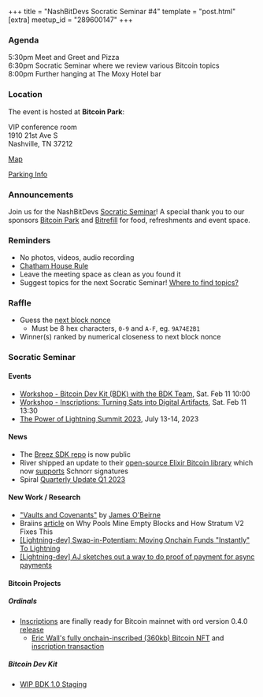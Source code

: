 +++
title = "NashBitDevs Socratic Seminar #4"
template = "post.html"
[extra]
meetup_id = "289600147"
+++

### Agenda

5:30pm Meet and Greet and Pizza  
6:30pm Socratic Seminar where we review various Bitcoin topics   
8:00pm Further hanging at The Moxy Hotel bar  

### Location

The event is hosted at **Bitcoin Park**:

VIP conference room   
1910 21st Ave S  
Nashville, TN  37212  

[Map](https://www.google.com/maps/place/1910+21st+Ave+S,+Nashville,+TN+37212/@36.1347819,-86.8029863,17z/data=!3m1!4b1!4m5!3m4!1s0x8864669fea1ce71d:0xdc34986293b94f39!8m2!3d36.1347819!4d-86.8007923)  

[Parking Info](/about/bitcoinpark-parking)  

### Announcements

Join us for the NashBitDevs [Socratic Seminar](/about)! A special thank you to our 
sponsors [Bitcoin Park](https://bitcoinpark.co/) and [Bitrefill](https://bitrefill.com/)
for food, refreshments and event space.

### Reminders

   - No photos, videos, audio recording
   - [Chatham House Rule](https://www.chathamhouse.org/about-us/chatham-house-rule)
   - Leave the meeting space as clean as you found it
   - Suggest topics for the next Socratic Seminar! [Where to find topics?](/about/find-topics)

### Raffle

  - Guess the [next block nonce](https://mempool.space/mempool-block/0)
    - Must be 8 hex characters, `0-9` and `A-F`, eg. `9A74E2B1`
  - Winner(s) ranked by numerical closeness to next block nonce

### Socratic Seminar

#### Events

  - [Workshop - Bitcoin Dev Kit (BDK) with the BDK Team](https://www.meetup.com/bitcoinpark/events/290296920/), Sat. Feb 11 10:00
  - [Workshop - Inscriptions: Turning Sats into Digital Artifacts](https://www.meetup.com/bitcoinpark/events/290771105/), Sat. Feb 11 13:30
  - [The Power of Lightning Summit 2023](https://www.meetup.com/bitcoinpark/events/291052525/), July 13-14, 2023

#### News

  - The [Breez SDK repo](https://github.com/breez/breez-sdk) is now public
  - River shipped an update to their [open-source Elixir Bitcoin library](https://github.com/RiverFinancial/bitcoinex) which now [supports](https://github.com/RiverFinancial/bitcoinex/commit/ba5db6d978fdf30efb968e174e78c6a2ae3595a1) Schnorr signatures
  - Spiral [Quarterly Update Q1 2023](https://spiral.xyz/blog/spiral-quarterly-update-q1-2023/)
  
#### New Work / Research

  - ["Vaults and Covenants"](https://twitter.com/jamesob/status/1612482957406801922) by [James O'Beirne](https://twitter.com/jamesob)
  - Braiins [article](https://braiins.com/blog/why-pools-mine-empty-blocks-and-how-stratum-v2-fixes-this) on Why Pools Mine Empty Blocks and How Stratum V2 Fixes This
  - [[Lightning-dev] Swap-in-Potentiam: Moving Onchain Funds "Instantly" To Lightning](https://lists.linuxfoundation.org/pipermail/lightning-dev/2023-January/003810.html)
  - [[Lightning-dev] AJ sketches out a way to do proof of payment for async payments]( https://lists.linuxfoundation.org/pipermail/lightning-dev/2023-January/003833.html)
  
#### Bitcoin Projects

##### Ordinals

  - [Inscriptions](https://rodarmor.com/blog/inscribing-mainnet/) are finally ready for Bitcoin mainnet with ord version 0.4.0 [release](https://github.com/casey/ord/releases/tag/0.4.0)
    - [Eric Wall's fully onchain-inscribed (360kb) Bitcoin NFT](https://ordinals.com/inscription/cc7ca5c755220c5592c2a7557531b301033833f57997a1ad12d55e3487543f51i0) and [inscription transaction](https://mempool.space/tx/cc7ca5c755220c5592c2a7557531b301033833f57997a1ad12d55e3487543f51)

##### Bitcoin Dev Kit

  - [WIP BDK 1.0 Staging](https://github.com/LLFourn/bdk_core_staging)
  